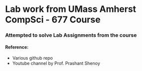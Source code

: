 # Lab work from UMass Amherst CompSci - 677 Course 


### Attempted to solve Lab Assignments from the course 
#### Reference:
 - Various github repo
 - Youtube channel by Prof. Prashant Shenoy
